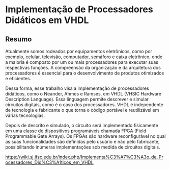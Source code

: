 # Implementação de Processadores Didáticos em VHDL

## Resumo
Atualmente somos rodeados por equipamentos eletrônicos, como por exemplo, celular, televisão, computador, semáforo e caixa eletrônico, onde a maioria é composto por um ou mais processadores para executar suas respectivas funções. A compreensão da organização e da arquitetura dos processadores é essencial para o desenvolvimento de produtos otimizados e eficientes.

Dessa forma, esse trabalho visa a implementação de processadores didáticos, como o Neander, Ahmes e Ramses, em VHDL (VHSIC Hardware Description Language). Essa linguagem permite descrever e simular circuitos digitais, como é o caso dos processadores. VHDL é independente de tecnologia e fabricante o que torna o código portável e reutilizável em várias tecnologias.

Depois de descrito e simulado, o circuito será implementado fisicamente em uma classe de dispositivos programáveis chamada FPGA (Field Programmable Gate Arrays). Os FPGAs são hardware reconfigurável no qual as suas funcionalidades são definidas pelo usuário e não pelo fabricante, possibilitando inúmeras implementações sob medida de circuitos digitais.

https://wiki.sj.ifsc.edu.br/index.php/Implementa%C3%A7%C3%A3o_de_Processadores_Did%C3%A1ticos_em_VHDL
